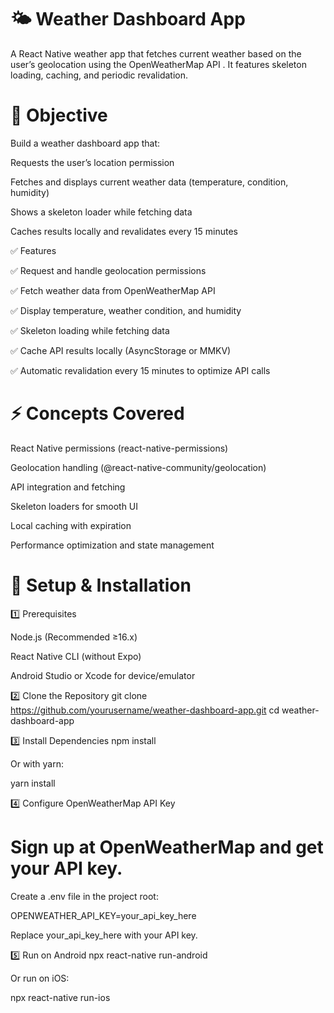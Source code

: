 # 🌤 Weather Dashboard App

A React Native weather app that fetches current weather based on the user’s geolocation using the OpenWeatherMap API
. It features skeleton loading, caching, and periodic revalidation.

# 🎯 Objective

Build a weather dashboard app that:

Requests the user’s location permission

Fetches and displays current weather data (temperature, condition, humidity)

Shows a skeleton loader while fetching data

Caches results locally and revalidates every 15 minutes

✅ Features

✅ Request and handle geolocation permissions

✅ Fetch weather data from OpenWeatherMap API

✅ Display temperature, weather condition, and humidity

✅ Skeleton loading while fetching data

✅ Cache API results locally (AsyncStorage or MMKV)

✅ Automatic revalidation every 15 minutes to optimize API calls

# ⚡ Concepts Covered

React Native permissions (react-native-permissions)

Geolocation handling (@react-native-community/geolocation)

API integration and fetching

Skeleton loaders for smooth UI

Local caching with expiration

Performance optimization and state management

#  🚀 Setup & Installation
1️⃣ Prerequisites

Node.js (Recommended ≥16.x)

React Native CLI (without Expo)

Android Studio or Xcode for device/emulator

2️⃣ Clone the Repository
git clone https://github.com/yourusername/weather-dashboard-app.git
cd weather-dashboard-app

3️⃣ Install Dependencies
npm install


Or with yarn:

yarn install

4️⃣ Configure OpenWeatherMap API Key

#  Sign up at OpenWeatherMap and get your API key.

Create a .env file in the project root:

OPENWEATHER_API_KEY=your_api_key_here


Replace your_api_key_here with your API key.

5️⃣ Run on Android
npx react-native run-android


Or run on iOS:

npx react-native run-ios
